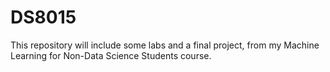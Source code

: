 # DS8015
This repository will include some labs and a final project, from my Machine Learning for Non-Data Science Students course.
